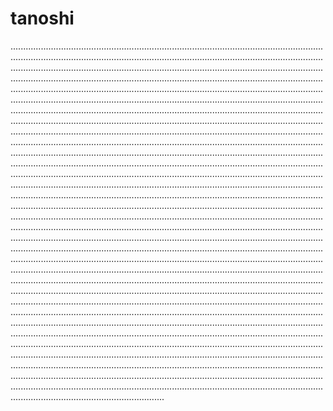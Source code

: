 # tanoshi
.........................................................................................................................................................................................................................................................................................................................................................................................................................................................................................................................................................................................................................................................................................................................................................................................................................................................................................................................................................................................................................................................................................................................................................................................................................................................................................................................................................................................................................................................................................................................................................................................................................................................................................................................................................................................................................................................................................................................................................................................................................................................................................................................................................................................................................................................................................................................................................................................................................................................................................................................................................................................................................................................................................................................................................................................................................................................................................................................................................................................................................................................................................................................................................................................................................................................................................................................................................................................................................................................................................................................................................................................................................................................................................................................................................................................................................................................................................................................................................................................................................................................................................................................................................................................................................................................................................................................